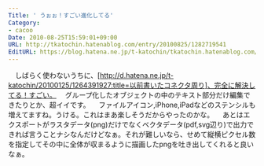 ```yaml
---
Title: ' うぉぉ！すごい進化してる'
Category:
- cacoo
Date: 2010-08-25T15:59:01+09:00
URL: http://tkatochin.hatenablog.com/entry/20100825/1282719541
EditURL: https://blog.hatena.ne.jp/t-katochin/tkatochin.hatenablog.com/atom/entry/6653586347154753496
---
```


　しばらく使わないうちに、[http://d.hatena.ne.jp/t-katochin/20100125/1264391927:title=以前書いたコネクタ周り]、完全に解決してる！すごい。
　グループ化したオブジェクトの中のテキスト部分だけ編集できたりとか、超イイです。
　ファイルアイコン,iPhone,iPadなどのステンシルも増えてますね。うける。これはまあ楽しそうだからやったのかな。
　あとはエクスポートがラスタデータ(png)だけでなくベクタデータ(pdf,svg辺り)で出力できれば言うことナシなんだけどなぁ。それが難しいなら、せめて縦横ピクセル数を指定してその中に全体が収まるように描画したpngを吐き出してくれると良いなぁ。
